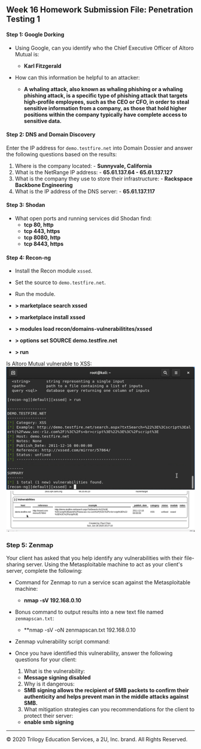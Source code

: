## Week 16 Homework Submission File: Penetration Testing 1

#### Step 1: Google Dorking


- Using Google, can you identify who the Chief Executive Officer of Altoro Mutual is:
  - **Karl Fitzgerald**

- How can this information be helpful to an attacker:
  - **A whaling attack, also known as whaling phishing or a whaling phishing attack, is a specific type of phishing attack that targets high-profile employees, such as the CEO or CFO, in order to steal sensitive information from a company, as those that hold higher positions within the company typically have complete access to sensitive data.**

#### Step 2: DNS and Domain Discovery

Enter the IP address for `demo.testfire.net` into Domain Dossier and answer the following questions based on the results:

  1. Where is the company located:
    - **Sunnyvale, California**
  2. What is the NetRange IP address:
    - **65.61.137.64 - 65.61.137.127**
  3. What is the company they use to store their infrastructure:
    - **Rackspace Backbone Engineering**
  4. What is the IP address of the DNS server:
    - **65.61.137.117**
    
#### Step 3: Shodan

- What open ports and running services did Shodan find:
  - **tcp 80, http**
  - **tcp 443, https**
  - **tcp 8080, http**
  - **tcp 8443, https**

#### Step 4: Recon-ng

- Install the Recon module `xssed`. 
- Set the source to `demo.testfire.net`. 
- Run the module. 

- **> marketplace search xssed**
- **> marketplace install xssed**
- **> modules load recon/domains-vulnerabilitites/xssed**
- **> options set SOURCE demo.testfire.net**
- **> run**

Is Altoro Mutual vulnerable to XSS:
![](images/16-1.png)
![](images/16-2.png)

### Step 5: Zenmap

Your client has asked that you help identify any vulnerabilities with their file-sharing server. Using the Metasploitable machine to act as your client's server, complete the following:

- Command for Zenmap to run a service scan against the Metasploitable machine:
  - **nmap -sV 192.168.0.10**
 
- Bonus command to output results into a new text file named `zenmapscan.txt`:
  - **nmap -sV -oN zenmapscan.txt 192.168.0.10 

- Zenmap vulnerability script command: 

- Once you have identified this vulnerability, answer the following questions for your client:
  1. What is the vulnerability:
    - **Message signing disabled**

  2. Why is it dangerous:
    - **SMB signing allows the recipient of SMB packets to confirm their authenticity and helps prevent man in the middle attacks against SMB.**

  3. What mitigation strategies can you recommendations for the client to protect their server:
    - **enable smb signing**

---
© 2020 Trilogy Education Services, a 2U, Inc. brand. All Rights Reserved.  

